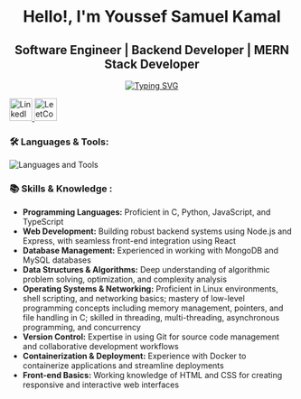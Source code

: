 <h1 align="center">Hello!, I'm Youssef Samuel Kamal</h1>

<h2 align="center"> Software Engineer | Backend Developer | MERN Stack Developer</h2>

<p align="center">
  <!-- Typing SVG -->
  <a href="https://www.linkedin.com/in/youssef-samuel-149909220/">
    <img src="https://readme-typing-svg.herokuapp.com/?lines=Passionate+Backend+Developer;MERN+Stack+Developer&font=Bold+Code&center=true&height=55&color=30D050&pause=1750&size=20" alt="Typing SVG" />
  </a>
</p>

<p align="left">
  <a href="https://www.linkedin.com/in/youssef-samuel-149909220/">
    <img src="https://img.shields.io/badge/LinkedIn-0060A0?style=for-the-badge&logo=linkedin&logoColor=white" height="40" alt="LinkedIn"/>
  </a>
  <a href="https://leetcode.com/u/YouSam84/">
    <img src="https://img.shields.io/badge/LeetCode-FFA116?style=for-the-badge&logo=leetcode&logoColor=white" height="40" alt="LeetCode"/>
  </a>
</p>

<h3 align="left">🛠️ Languages & Tools:</h3>
<p align="left">
  <img src="https://skillicons.dev/icons?i=html,css,ts,nodejs,express,react,mongodb,python,c,git,linux,docker" alt="Languages and Tools"/>
</p>

<h3 align="left">📚 Skills & Knowledge :</h3>
<ul>
  <li><strong>Programming Languages:</strong> Proficient in C, Python, JavaScript, and TypeScript</li>
  <li><strong>Web Development:</strong> Building robust backend systems using Node.js and Express, with seamless front-end integration using React</li>
  <li><strong>Database Management:</strong> Experienced in working with MongoDB and MySQL databases</li>
  <li><strong>Data Structures & Algorithms:</strong> Deep understanding of algorithmic problem solving, optimization, and complexity analysis</li>
 <li><strong>Operating Systems & Networking:</strong> Proficient in Linux environments, shell scripting, and networking basics; mastery of low-level programming concepts including memory management, pointers, and file handling in C; skilled in threading, multi-threading, asynchronous programming, and concurrency</li>
  <li><strong>Version Control:</strong> Expertise in using Git for source code management and collaborative development workflows</li>
  <li><strong>Containerization & Deployment:</strong> Experience with Docker to containerize applications and streamline deployments</li>
  <li><strong>Front-end Basics:</strong> Working knowledge of HTML and CSS for creating responsive and interactive web interfaces</li>
</ul>

